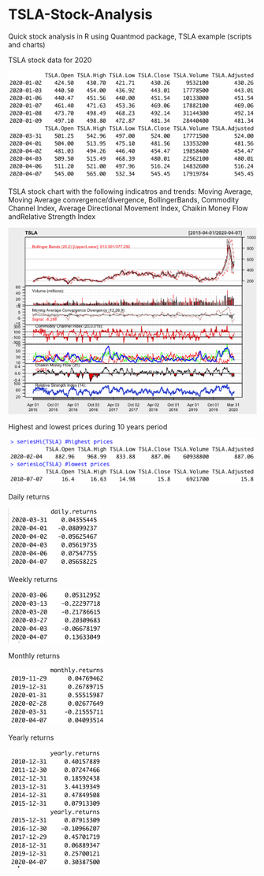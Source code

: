 # TSLA-Stock-Analysis
Quick stock analysis in R using Quantmod package, TSLA example (scripts and charts)

TSLA stock data for 2020

![image](https://github.com/adaynygmanov/TSLA-Stock-Analysis/blob/master/Charts/View%20data%202020.png)

TSLA stock chart with the following indicatros and trends: Moving Average, Moving Average convergence/divergence, BollingerBands, Commodity Channel Index, Average Directional Movement Index, Chaikin Money Flow andRelative Strength Index

![image](https://github.com/adaynygmanov/TSLA-Stock-Analysis/blob/master/Charts/Rplot.png)

Highest and lowest prices during 10 years period

![image](https://github.com/adaynygmanov/TSLA-Stock-Analysis/blob/master/Charts/Highest%20and%20lowest%20prices.png)

Daily returns

![image](https://github.com/adaynygmanov/TSLA-Stock-Analysis/blob/master/Charts/Daily%20returns.png)

Weekly returns

![image](https://github.com/adaynygmanov/TSLA-Stock-Analysis/blob/master/Charts/Weekly%20returns.png)

Monthly returns

![image](https://github.com/adaynygmanov/TSLA-Stock-Analysis/blob/master/Charts/Monthly%20returns.png)

Yearly returns

![image](https://github.com/adaynygmanov/TSLA-Stock-Analysis/blob/master/Charts/Yearly%20returns.png)
